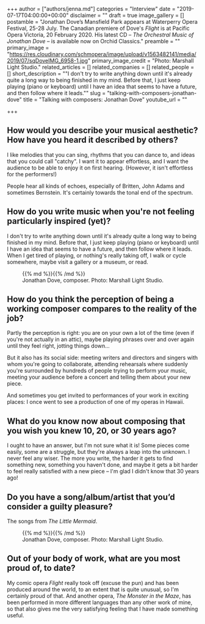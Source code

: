 +++
author = ["authors/jenna.md"]
categories = "Interview"
date = "2019-07-17T04:00:00+00:00"
disclaimer = ""
draft = true
image_gallery = []
postamble = "Jonathan Dove’s Mansfield Park appears at Waterperry Opera Festival, 25-28 July. The Canadian premiere of Dove's _Flight_ is at Pacific Opera Victoria, 20 February 2020. His latest CD – _The Orchestral Music of Jonathan Dove_ – is available now on Orchid Classics."
preamble = ""
primary_image = "https://res.cloudinary.com/schmopera/image/upload/v1563482141/media/2019/07/sqDoveIMG_6958-1.jpg"
primary_image_credit = "Photo: Marshall Light Studio."
related_articles = []
related_companies = []
related_people = []
short_description = "\"I don't try to write anything down until it's already quite a long way to being finished in my mind. Before that, I just keep playing (piano or keyboard) until I have an idea that seems to have a future, and then follow where it leads.\""
slug = "talking-with-composers-jonathan-dove"
title = "Talking with composers: Jonathan Dove"
youtube_url = ""

+++
## How would you describe your musical aesthetic? How have you heard it described by others?

I like melodies that you can sing, rhythms that you can dance to, and ideas that you could call "catchy". I want it to appear effortless, and I want the audience to be able to enjoy it on first hearing. (However, it isn't effortless for the performers!)

People hear all kinds of echoes, especially of Britten, John Adams and sometimes Bernstein. It's certainly towards the tonal end of the spectrum.

## How do you write music when you're not feeling particularly inspired (yet)?

I don't try to write anything down until it's already quite a long way to being finished in my mind. Before that, I just keep playing (piano or keyboard) until I have an idea that seems to have a future, and then follow where it leads. When I get tired of playing, or nothing's really taking off, I walk or cycle somewhere, maybe visit a gallery or a museum, or read.

<figure data-type="image">{{% md %}}{{% /md %}}

<figcaption>Jonathan Dove, composer. Photo: Marshall Light Studio.</figcaption>

</figure>

## How do you think the perception of being a working composer compares to the reality of the job?

Partly the perception is right: you are on your own a lot of the time (even if you're not actually in an attic), maybe playing phrases over and over again until they feel right, jotting things down...

But it also has its social side: meeting writers and directors and singers with whom you're going to collaborate, attending rehearsals where suddenly you're surrounded by hundreds of people trying to perform your music, meeting your audience before a concert and telling them about your new piece.

And sometimes you get invited to performances of your work in exciting places: I once went to see a production of one of my operas in Hawaii.

## What do you know now about composing that you wish you knew 10, 20, or 30 years ago?

I ought to have an answer, but I'm not sure what it is! Some pieces come easily, some are a struggle, but they're always a leap into the unknown. I never feel any wiser. The more you write, the harder it gets to find something new, something you haven't done, and maybe it gets a bit harder to feel really satisfied with a new piece – I'm glad I didn't know that 30 years ago!

## Do you have a song/album/artist that you’d consider a guilty pleasure?

The songs from _The Little Mermaid_.

<figure data-type="image">{{% md %}}{{% /md %}}

<figcaption>Jonathan Dove, composer. Photo: Marshall Light Studio.</figcaption>

</figure>

## Out of your body of work, what are you most proud of, to date?

My comic opera _Flight_ really took off (excuse the pun) and has been produced around the world, to an extent that is quite unusual, so I'm certainly proud of that. And another opera, _The Monster in the Maze_, has been performed in more different languages than any other work of mine, so that also gives me the very satisfying feeling that I have made something useful.